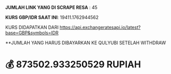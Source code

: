 
**JUMLAH LINK YANG DI SCRAPE RESA** : 45

**KURS GBP/IDR SAAT INI**: 19411.1762944562

KURS DIDAPATKAN DARI https://api.exchangeratesapi.io/latest?base=GBP&symbols=IDR

**JUMLAH YANG HARUS DIBAYARKAN KE QULYUBI SETELAH WITHDRAW 

# 💰 873502.933250529 RUPIAH

